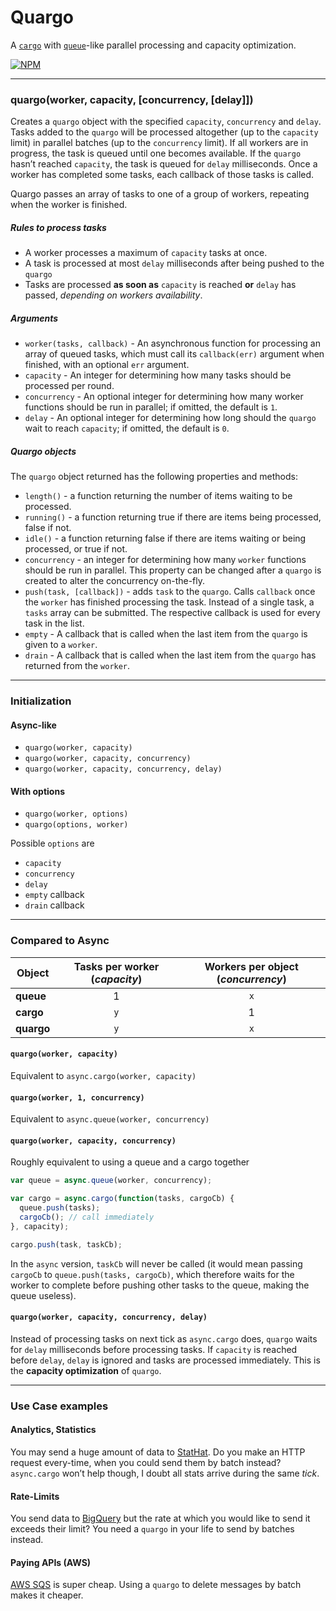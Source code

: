 # Quargo

A [`cargo`](https://github.com/caolan/async#cargo) with [`queue`](https://github.com/caolan/async#queue)-like parallel processing and capacity optimization.

[![NPM](https://nodei.co/npm/quargo.png)](https://nodei.co/npm/quargo/)

---

### quargo(worker, capacity, [concurrency, [delay]])

Creates a `quargo` object with the specified `capacity`, `concurrency` and `delay`. Tasks added to the `quargo` will be processed altogether (up to the `capacity` limit) in parallel batches (up to the `concurrency` limit). If all workers are in progress, the task is queued until one becomes available. If the `quargo` hasn’t reached `capacity`, the task is queued for `delay` milliseconds. Once a worker has completed some tasks, each callback of those tasks is called.

Quargo passes an array of tasks to one of a group of workers, repeating when the worker is finished.

##### Rules to process tasks

- A worker processes a maximum of `capacity` tasks at once.
- A task is processed at most `delay` milliseconds after being pushed to the `quargo`
- Tasks are processed __as soon as__ `capacity` is reached __or__ `delay` has passed, _depending on workers availability_.

##### Arguments

- `worker(tasks, callback)` - An asynchronous function for processing an array of queued tasks, which must call its `callback(err)` argument when finished, with an optional `err` argument.
- `capacity` - An integer for determining how many tasks should be processed per round.
- `concurrency` - An optional integer for determining how many worker functions should be run in parallel; if omitted, the default is `1`.
- `delay` - An optional integer for determining how long should the `quargo` wait to reach `capacity`; if omitted, the default is `0`.

##### Quargo objects

The `quargo` object returned has the following properties and methods:

- `length()` - a function returning the number of items waiting to be processed.
- `running()` - a function returning true if there are items being processed, false if not.
- `idle()` - a function returning false if there are items waiting or being processed, or true if not.
- `concurrency` - an integer for determining how many `worker` functions should be run in parallel. This property can be changed after a `quargo` is created to alter the concurrency on-the-fly.
- `push(task, [callback])` - adds `task` to the `quargo`. Calls `callback` once the `worker` has finished processing the task. Instead of a single task, a `tasks` array can be submitted. The respective callback is used for every task in the list.
- `empty` - A callback that is called when the last item from the `quargo` is given to a `worker`.
- `drain` - A callback that is called when the last item from the `quargo` has returned from the `worker`.

---

### Initialization

#### Async-like

- `quargo(worker, capacity)`
- `quargo(worker, capacity, concurrency)`
- `quargo(worker, capacity, concurrency, delay)`

#### With options

- `quargo(worker, options)`
- `quargo(options, worker)`

Possible `options` are
- `capacity`
- `concurrency`
- `delay`
- `empty` callback
- `drain` callback

---

### Compared to Async

Object | Tasks per worker (_capacity_) | Workers per object (_concurrency_)
---|:---:|:---:
__queue__|1|`x`
__cargo__|`y`|1
__quargo__|`y`|`x`

#### `quargo(worker, capacity)`

Equivalent to `async.cargo(worker, capacity)`

#### `quargo(worker, 1, concurrency)`

Equivalent to `async.queue(worker, concurrency)`

#### `quargo(worker, capacity, concurrency)`

Roughly equivalent to using a queue and a cargo together
```js
var queue = async.queue(worker, concurrency);

var cargo = async.cargo(function(tasks, cargoCb) {
  queue.push(tasks);
  cargoCb(); // call immediately
}, capacity);

cargo.push(task, taskCb);
```

In the `async` version, `taskCb` will never be called (it would mean passing `cargoCb` to `queue.push(tasks, cargoCb)`, which therefore waits for the worker to complete before pushing other tasks to the queue, making the queue useless).

#### `quargo(worker, capacity, concurrency, delay)`

Instead of processing tasks on next tick as `async.cargo` does, `quargo` waits for `delay` milliseconds before processing tasks.
If `capacity` is reached before `delay`, `delay` is ignored and tasks are processed immediately. This is the __capacity optimization__ of `quargo`.

---

### Use Case examples

#### Analytics, Statistics
You may send a huge amount of data to [StatHat](https://www.stathat.com). Do you make an HTTP request every-time, when you could send them by batch instead? `async.cargo` won’t help though, I doubt all stats arrive during the same _tick_.

#### Rate-Limits
You send data to [BigQuery](https://developers.google.com/bigquery/) but the rate at which you would like to send it exceeds their limit? You need a `quargo` in your life to send by batches instead.

#### Paying APIs (AWS)
[AWS SQS](http://aws.amazon.com/sqs/) is super cheap. Using a `quargo` to delete messages by batch makes it cheaper.
